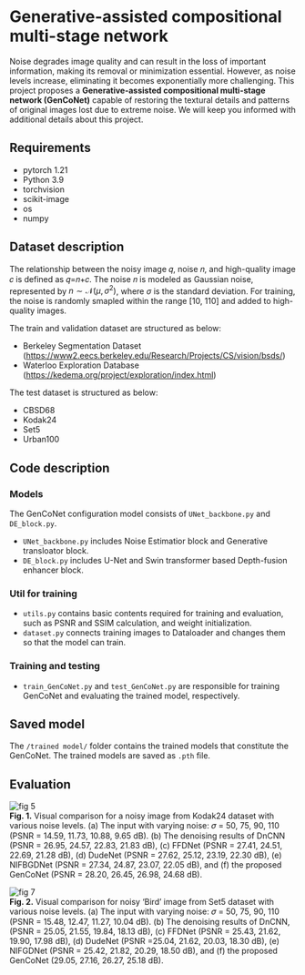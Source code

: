 # Generative-assisted compositional multi-stage network
Noise degrades image quality and can result in the loss of important information, making its removal or minimization essential. However, as noise levels increase, eliminating it becomes exponentially more challenging. This project proposes a **Generative-assisted compositional multi-stage network (GenCoNet)** capable of restoring the textural details and patterns of original images lost due to extreme noise. We will keep you informed with additional details about this project.
## Requirements
- pytorch 1.21
- Python 3.9
- torchvision
- scikit-image
- os
- numpy

## Dataset description 
The relationship between the noisy image 𝑞, noise 𝑛, and high-quality image 𝑐 is defined as 𝑞=𝑛+𝑐. The noise 𝑛 is modeled as Gaussian noise, represented by $n \sim \mathcal{N}(\mu, \sigma^2)$, where $\sigma$ is the standard deviation. For training, the noise is randomly smapled within the range [10, 110] and added to high-quality images. 
  
The train and validation dataset are structured as below:
- Berkeley Segmentation Dataset (https://www2.eecs.berkeley.edu/Research/Projects/CS/vision/bsds/)
- Waterloo Exploration Database (https://kedema.org/project/exploration/index.html)

The test dataset is structured as below:
- CBSD68
- Kodak24
- Set5
- Urban100

## Code description
### Models
The GenCoNet configuration model consists of `UNet_backbone.py` and `DE_block.py`.
- `UNet_backbone.py` includes Noise Estimatior block and Generative transloator block.
- `DE_block.py` includes U-Net and Swin transformer based Depth-fusion enhancer block.
### Util for training
- `utils.py` contains basic contents required for training and evaluation, such as PSNR and SSIM calculation, and weight initialization.
- `dataset.py` connects training images to Dataloader and changes them so that the model can train.
### Training and testing
- `train_GenCoNet.py` and `test_GenCoNet.py` are responsible for training GenCoNet and evaluating the trained model, respectively.

## Saved model
The `/trained model/` folder contains the trained models that constitute the GenCoNet. The trained models are saved as `.pth` file.

## Evaluation
  
![fig 5](https://github.com/user-attachments/assets/b83ac977-e3d6-4f2f-89fc-dd245c42c02b)  
**Fig. 1.** Visual comparison for a noisy image from Kodak24 dataset with various noise levels. (a) The input with varying noise: 𝜎 = 50, 75, 90, 110 (PSNR = 14.59, 11.73, 10.88, 9.65 dB). (b) The denoising results of DnCNN (PSNR = 26.95, 24.57, 22.83, 21.83 dB), (c) FFDNet (PSNR = 27.41, 24.51, 22.69, 21.28 dB), (d) DudeNet (PSNR = 27.62, 25.12, 23.19, 22.30 dB), (e) NIFBGDNet (PSNR = 27.34, 24.87, 23.07, 22.05 dB), and (f) the proposed GenCoNet (PSNR = 28.20, 26.45, 26.98, 24.68 dB).

![fig 7](https://github.com/user-attachments/assets/2649bdbb-9954-4eb6-af1d-4a94798ca526)  
**Fig. 2.** Visual comparison for noisy ‘Bird’ image from Set5 dataset with various noise levels. (a) The input with varying noise: 𝜎 = 50, 75, 90, 110 (PSNR = 15.48, 12.47, 11.27, 10.04 dB). (b) The denoising results of DnCNN, (PSNR = 25.05, 21.55, 19.84, 18.13 dB), (c) FFDNet (PSNR = 25.43, 21.62, 19.90, 17.98 dB), (d) DudeNet (PSNR =25.04, 21.62, 20.03, 18.30 dB), (e) NIFGDNet (PSNR = 25.42, 21.82, 20.29, 18.50 dB), and (f) the proposed GenCoNet (29.05, 27.16, 26.27, 25.18 dB).
